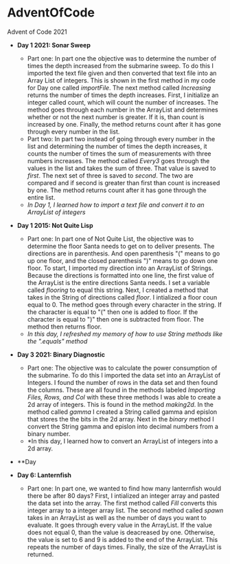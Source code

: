 # AdventOfCode
Advent of Code 2021 
* **Day 1 2021: Sonar Sweep**
  * Part one: In part one the objective was to determine the number of times the depth increased from the submarine sweep. To do this I imported the text file given and then converted that text file into an Array List of integers. This is shown in the first method in my code for Day one called *importFile*. The next method called *Increasing* returns the number of times the depth increases. First, I initialize an integer called count, which will count the number of increases. The method goes through each number in the ArrayList and determines whether or not the next number is greater. If it is, than count is increased by one. Finally, the method returns count after it has gone through every number in the list. 
  * Part two: In part two instead of going through every number in the list and determining the number of times the depth increases, it counts the number of times the sum of measurements with three numbers increases. The method called *Every3* goes through the values in the list and takes the sum of three. That value is saved to *first*. The next set of three is saved to *second*. The two are compared and if second is greater than first than count is increased by one. The method returns count after it has gone through the entire list. 
  * *In Day 1, I learned how to import a text file and convert it to an ArrayList of integers*


* **Day 1 2015: Not Quite Lisp**
  * Part one: In part one of Not Quite List, the objective was to determine the floor Santa needs to get on to deliver presents. The directions are in parenthesis. And open parenthesis "(" means to go up one floor, and the closed parenthesis ")" means to go down one floor. To start, I imported my direction into an ArrayList of Strings. Because the directions is formatted into one line, the first value of the ArrayList is the entire directions Santa needs. I set a variable called *flooring* to equal this string. Next, I created a method that takes in the String of directions called *floor*. I intialized a floor coun equal to 0. The method goes through every character in the string. If the character is equal to "(" then one is added to floor. If the character is equal to ")" then one is subtracted from floor. The method then returns floor.
  * *In this day, I refreshed my memory of how to use String methods like the ".equals" method*


* **Day 3 2021: Binary Diagnostic**
  * Part one: The objective was to calculate the power consumption of the submarine. To do this I imported the data set into an ArrayList of Integers. I found the number of rows in the data set and then found the columns. These are all found in the methods labeled *Importing Files, Rows, and Col* with these three methods I was able to create a 2d array of integers. This is found in the method *making2d*. In the method called *gamma* I created a String called gamma and epislon that stores the the bits in the 2d array. Next in the *binary* method I convert the String gamma and epislon into decimal numbers from a binary number. 
  * *In this day, I learned how to convert an ArrayList of integers into a 2d array. 

* **Day 
  
* **Day 6: Lanternfish**
  * Part one: In part one, we wanted to find how many lanternfish would there be after 80 days? First, I intialized an integer array and pasted the data set into the array. The first method called *Fill* converts this integer array to a integer array list. The second method called *spawn* takes in an ArrayList as well as the number of days you want to evaluate. It goes through every value in the ArrayList. If the value does not equal 0, than the value is deacreased by one. Otherwise, the value is set to 6 and 9 is added to the end of the ArrayList. This repeats the number of days times. Finally, the size of the ArrayList is returned. 




  


